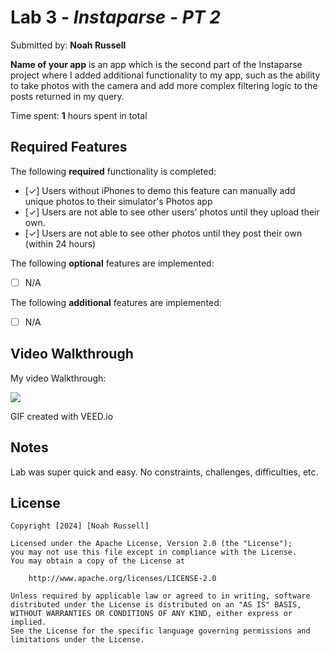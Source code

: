 # Lab 3 - *Instaparse - PT 2*

Submitted by: **Noah Russell**

**Name of your app** is an app which is the second part of the Instaparse project where I added additional functionality to my app, such as the ability to take photos with the camera and add more complex filtering logic to the posts returned in my query. 

Time spent: **1** hours spent in total

## Required Features

The following **required** functionality is completed:

- [✓] Users without iPhones to demo this feature can manually add unique photos to their simulator's Photos app
- [✓] Users are not able to see other users’ photos until they upload their own.
- [✓] Users are not able to see other photos until they post their own (within 24 hours)    
 
The following **optional** features are implemented:

- [ ] N/A

The following **additional** features are implemented:

- [ ] N/A

## Video Walkthrough

My video Walkthrough:

<img style="max-width:300px;" src="lab-task-squirrel/Project1.gif">

GIF created with VEED.io

## Notes

Lab was super quick and easy. No constraints, challenges, difficulties, etc.

## License

    Copyright [2024] [Noah Russell]

    Licensed under the Apache License, Version 2.0 (the "License");
    you may not use this file except in compliance with the License.
    You may obtain a copy of the License at

        http://www.apache.org/licenses/LICENSE-2.0

    Unless required by applicable law or agreed to in writing, software
    distributed under the License is distributed on an "AS IS" BASIS,
    WITHOUT WARRANTIES OR CONDITIONS OF ANY KIND, either express or implied.
    See the License for the specific language governing permissions and
    limitations under the License.
